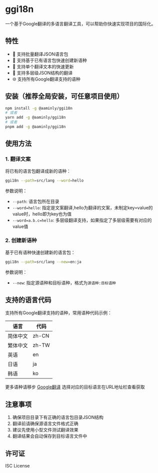 # ggi18n

一个基于Google翻译的多语言翻译工具，可以帮助你快速实现项目的国际化。

## 特性

- 🚀 支持批量翻译JSON语言包
- 🔄 支持基于已有语言包快速创建新语种
- 📝 支持单个翻译文本的快速更新
- 🎯 支持多层级JSON结构的翻译
- 🌐 支持所有Google翻译支持的语种

## 安装（推荐全局安装，可任意项目使用）

```bash
npm install -g @aaminly/ggi18n
# 或者
yarn add -g @aaminly/ggi18n
# 或者
pnpm add -g @aaminly/ggi18n
```

## 使用方法

### 1. 翻译文案

将已有的语言包翻译成新的语种：

```bash
ggi18n --path=src/lang --word=hello
```

参数说明：
- `--path`: 语言包所在目录
- `--word=hello`: 指定是文案翻译,hello为翻译的文案，未制定key=value的value时，hello即为key也为值
- `--word=a.b.c=hello`: 多层级翻译支持，如果指定了多层级需要有对应的value值

### 2. 创建新语种

基于已有语种快速创建新的语言包：

```bash
ggi18n --path=src/lang --new=en:ja
```

参数说明：
- `--new`: 指定源语种和目标语种，格式为`源语种:目标语种`


## 支持的语言代码

支持所有Google翻译支持的语种，常用语种代码示例：

| 语言 | 代码 |
|------|------|
| 简体中文 | zh-CN |
| 繁体中文 | zh-TW |
| 英语 | en |
| 日语 | ja |
| 韩语 | ko |

更多语种请移步 [Google翻译](https://translate.google.com/) 选择对应的目标语言在URL地址栏查看获取

## 注意事项

1. 确保项目目录下有正确的语言包目录JSON结构
2. 翻译前请确保源语言文件格式正确
3. 建议先使用小型文件测试翻译效果
4. 翻译结果会自动保存到目标语言文件中

## 许可证

ISC License